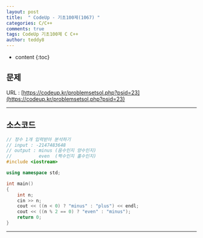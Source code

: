 ```yaml
---
layout: post   
title:  " CodeUp - 기초100제(1067) "
categories: C/C++
comments: true
tags: CodeUp 기초100제 C C++
author: teddy8  
---
```

* content
{:toc}

## 문제
URL : [https://codeup.kr/problemsetsol.php?psid=23](https://codeup.kr/problemsetsol.php?psid=23)

---

## 소스코드
``` cpp
// 정수 1개 입력받아 분석하기
// input : -2147483648
// output : minus (음수인지 양수인지)
//			even  (짝수인지 홀수인지)
#include <iostream>

using namespace std;

int main()
{
	int n;
	cin >> n;
	cout << ((n < 0) ? "minus" : "plus") << endl;
	cout << ((n % 2 == 0) ? "even" : "minus");
	return 0;
}
```

---
